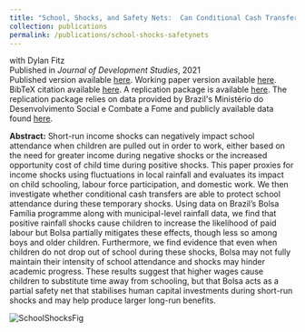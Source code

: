 ```yaml
---
title: "School, Shocks, and Safety Nets:  Can Conditional Cash Transfers Protect Human Capital Investments During Rainfall Shocks?"
collection: publications
permalink: /publications/school-shocks-safetynets
---
```

with Dylan Fitz<br>
Published in <em>Journal of Development Studies</em>, 2021<br>
Published version available [here](https://www.tandfonline.com/doi/full/10.1080/00220388.2021.1928640?src=). Working paper version available [here](https://rileyleague.github.io/files/bolsa_schooling.pdf). BibTeX citation available [here](https://rileyleague.github.io/bibfiles/fitz2021school.md).
A replication package is available [here](https://www.dropbox.com/scl/fi/4m0jf1stlyys4hps7svc3/SSSNcode.zip?rlkey=ua4cxybk6wx6fuc8grb9t9a80&dl=0). The replication package relies on data provided by Brazil's Ministério do Desenvolvimento Social e Combate a Fome and publicly available data found [here](https://www.dropbox.com/s/ujak7evtavphnv8/MunicipalRainfall.zip?dl=0).


**Abstract:** Short-run income shocks can negatively impact school attendance when children are pulled out in order to work, either based on the need for greater income during negative shocks or the increased opportunity cost of child time during positive shocks. This paper proxies for income shocks using fluctuations in local rainfall and evaluates its impact on child schooling, labour force participation, and domestic work. We then investigate whether conditional cash transfers are able to protect school attendance during these temporary shocks. Using data on Brazil’s Bolsa Família programme along with municipal-level rainfall data, we find that positive rainfall shocks cause children to increase the likelihood of paid labour but Bolsa partially mitigates these effects, though less so among boys and older children. Furthermore, we find evidence that even when children do not drop out of school during these shocks, Bolsa may not fully maintain their intensity of school attendance and shocks may hinder academic progress. These results suggest that higher wages cause children to substitute time away from schooling, but that Bolsa acts as a partial safety net that stabilises human capital investments during short-run shocks and may help produce larger long-run benefits.

![SchoolShocksFig](https://rileyleague.github.io/images/paidwork_fig.png)
